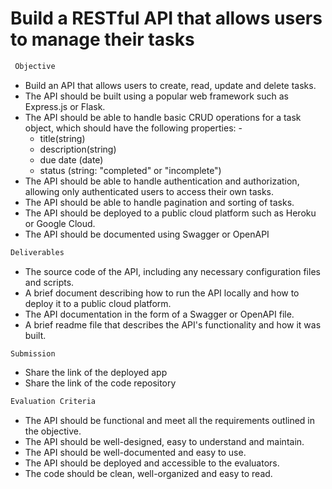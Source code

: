 # Build a RESTful API that allows users to manage their tasks

```bash
 Objective
```

- Build an API that allows users to create, read, update and delete tasks.
- The API should be built using a popular web framework such as Express.js or Flask.
- The API should be able to handle basic CRUD operations for a task object, which should have the following properties: -
  - title(string)
  - description(string)
  - due date (date)
  - status (string: "completed" or "incomplete")
- The API should be able to handle authentication and authorization, allowing only authenticated users to access their own tasks.
- The API should be able to handle pagination and sorting of tasks.
- The API should be deployed to a public cloud platform such as Heroku or Google Cloud.
- The API should be documented using Swagger or OpenAPI

```bash
Deliverables
```

- The source code of the API, including any necessary configuration files and scripts.
- A brief document describing how to run the API locally and how to deploy it to a public cloud platform.
- The API documentation in the form of a Swagger or OpenAPI file.
- A brief readme file that describes the API's functionality and how it was built.

```
Submission
```

- Share the link of the deployed app
- Share the link of the code repository

```bash
Evaluation Criteria
```

- The API should be functional and meet all the requirements outlined in the objective.
- The API should be well-designed, easy to understand and maintain.
- The API should be well-documented and easy to use.
- The API should be deployed and accessible to the evaluators.
- The code should be clean, well-organized and easy to read.
